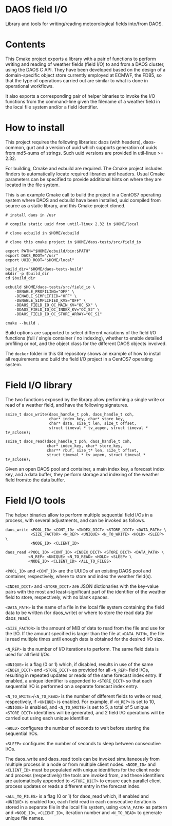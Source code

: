 # DAOS field I/O

Library and tools for writing/reading meteorological fields into/from DAOS.

# Contents

This Cmake project exports a library with a pair of functions to perform writing and reading of weather fields (field I/O) to and from a DAOS cluster, using the DAOS C API. They have been developed based on the design of a domain-specific object store currently employed at ECMWF, the FDB5, so that the type of operations carried out are similar to what is done in operational workflows.

It also exports a corresponding pair of helper binaries to invoke the I/O functions from the command-line given the filename of a weather field in the local file system and/or a field identifier.

# How to install

This project requires the following libraries: daos (with headers), daos-common, gurt and a version of uuid which supports generation of uuids from md5-sums of strings. Such uuid versions are provided in util-linux >= 2.32.

For building, Cmake and ecbuild are required. The Cmake project includes finders to automatically locate required libraries and headers. Usual Cmake parameters can be specified to provide additional hints on where they are located in the file system.

This is an example Cmake call to build the project in a CentOS7 operating system where DAOS and ecbuild have been installed, uuid compiled from source as a static library, and this Cmake project cloned.

```
# install daos in /usr

# compile static uuid from until-linux 2.32 in $HOME/local

# clone ecbuild in $HOME/ecbuild

# clone this cmake project in $HOME/daos-tests/src/field_io

export PATH="$HOME/ecbuild/bin:$PATH"
export DAOS_ROOT="/usr"
export UUID_ROOT="$HOME/local"

build_dir="$HOME/daos-tests-build"
mkdir -p $build_dir
cd $build_dir

ecbuild $HOME/daos-tests/src/field_io \
    -DENABLE_PROFILING="OFF" \
    -DENABLE_SIMPLIFIED="OFF" \
    -DENABLE_SIMPLIFIED_KVS="OFF" \
    -DDAOS_FIELD_IO_OC_MAIN_KV="OC_SX" \
    -DDAOS_FIELD_IO_OC_INDEX_KV="OC_S2" \
    -DDAOS_FIELD_IO_OC_STORE_ARRAY="OC_S1"

cmake --build .
```

Build options are supported to select different variations of the field I/O functions (full / single container / no indexing), whether to enable detailed profiling or not, and the object class for the different DAOS objects involved.

The `docker` folder in this Git repository shows an example of how to install all requirements and build the field I/O project in a CentOS7 operating system.

# Field I/O library

The two functions exposed by the library allow performing a single write or read of a weather field, and have the following signatures.

```
ssize_t daos_write(daos_handle_t poh, daos_handle_t coh,
                   char* index_key, char* store_key,
                   char* data, size_t len, size_t offset,
                   struct timeval * tv_aopen, struct timeval * tv_aclose);

ssize_t daos_read(daos_handle_t poh, daos_handle_t coh,
                  char* index_key, char* store_key,
                  char** rbuf, size_t* len, size_t offset,
                  struct timeval * tv_aopen, struct timeval * tv_aclose);
```

Given an open DAOS pool and container, a main index key, a forecast index key, and a data buffer, they perform storage and indexing of the weather field from/to the data buffer.

# Field I/O tools

The helper binaries allow to perform multiple sequential field I/Os in a process, with several adjustments, and can be invoked as follows.

```
daos_write <POOL_ID> <CONT_ID> <INDEX_DICT> <STORE_DICT> <DATA_PATH> \
           <SIZE_FACTOR> <N_REP> <UNIQUE> <N_TO_WRITE> <HOLD> <SLEEP> \
           <NODE_ID> <CLIENT_ID>

daos_read <POOL_ID> <CONT_ID> <INDEX_DICT> <STORE_DICT> <DATA_PATH> \
          <N_REP> <UNIQUE> <N_TO_READ> <HOLD> <SLEEP> \
          <NODE_ID> <CLIENT_ID> <ALL_TO_FILES>
```

`<POOL_ID>` and `<CONT_ID>` are the UUIDs of an existing DAOS pool and container, respectively, where to store and index the weather field(s).

`<INDEX_DICT>` and `<STORE_DICT>` are JSON dictionaries with the key-value pairs with the most and least-significant part of the identifier of the weather field to store, respectively, with no blank spaces.

`<DATA_PATH>` is the name of a file in the local file system containing the field data to be written (for daos_write) or where to store the read data (for daos_read).

`<SIZE_FACTOR>` is the amount of MiB of data to read from the file and use for the I/O. If the amount specified is larger than the file at `<DATA_PATH>`, the file is read multiple times until enough data is obtained for the desired I/O size.

`<N_REP>` is the number of I/O iterations to perform. The same field data is used for all field I/Os.

`<UNIQUE>` is a flag (0 or 1) which, if disabled, results in use of the same `<INDEX_DICT>` and `<STORE_DICT>` as provided for all `<N_REP>` field I/Os, resulting in repeated updates or reads of the same forecast index entry. If enabled, a unique identifier is appended to `<STORE_DICT>` so that each sequential I/O is performed on a separate forecast index entry.

`<N_TO_WRITE>`/`<N_TO_READ>` is the number of different fields to write or read, respectively, if `<UNIQUE>` is enabled. For example, if `<N_REP>` is set to 10, `<UNIQUE>` is enabled, and `<N_TO_WRITE>` is set to 5, a total of 5 unique `<STORE_DICT>` identifiers will be generated, and 2 field I/O operations will be carried out using each unique identifier.

`<HOLD>` configures the number of seconds to wait before starting the sequential I/Os.

`<SLEEP>` configures the number of seconds to sleep between consecutive I/Os.

The daos_write and daos_read tools can be invoked simultaneously from multiple process in a node or from multiple client nodes. `<NODE_ID>` and `<CLIENT_ID>` must be populated with unique identifiers for the client node and process (respectively) the tools are invoked from, and these identifiers are automatically appended to `<STORE_DICT>` to ensure each parallel client process updates or reads a different entry in the forecast index.

`<ALL_TO_FILES>` is a flag (0 or 1) for daos_read which, if enabled and `<UNIQUE>` is enabled too, each field read in each consecutive iteration is stored in a separate file in the local file system, using `<DATA_PATH>` as pattern and `<NODE_ID>`, `<CLIENT_ID>`, iteration number and `<N_TO_READ>` to generate unique file names.
